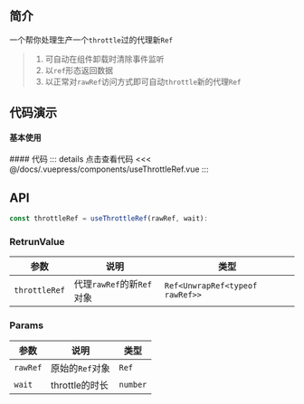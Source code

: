 ## 简介
一个帮你处理生产一个`throttle`过的代理新`Ref`
> 1. 可自动在组件卸载时清除事件监听  
> 2. 以`ref`形态返回数据
> 3. 以正常对`rawRef`访问方式即可自动`throttle`新的代理`Ref`

## 代码演示
#### 基本使用  
<use-throttle-ref />
#### 代码  
::: details 点击查看代码
<<< @/docs/.vuepress/components/useThrottleRef.vue
:::


## API  
```ts
const throttleRef = useThrottleRef(rawRef, wait):
```

### RetrunValue
| 参数 | 说明 | 类型 |
| --- | --- | --- |
| `throttleRef` | 代理`rawRef`的新`Ref`对象 | `Ref<UnwrapRef<typeof rawRef>>` |

### Params
| 参数 | 说明 | 类型 |
| --- | --- | --- |
| `rawRef` | 原始的`Ref`对象 | `Ref` |
| `wait` | throttle的时长 | `number` |
